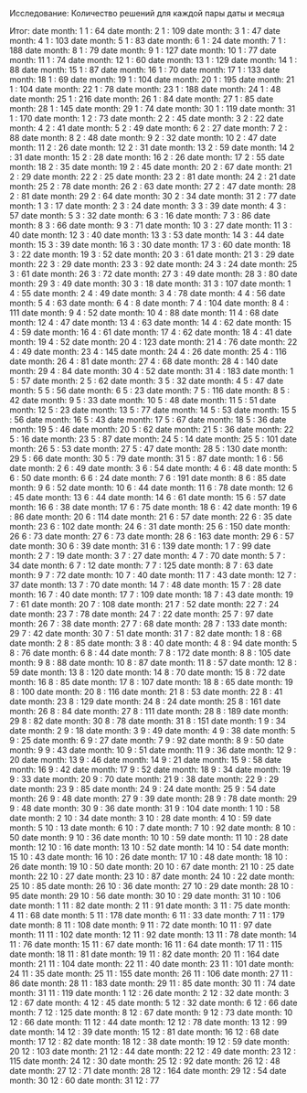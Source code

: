 Исследование: Количество решений для каждой пары даты и месяца

Итог:
date month: 1 1 : 64
date month: 2 1 : 109
date month: 3 1 : 47
date month: 4 1 : 103
date month: 5 1 : 83
date month: 6 1 : 24
date month: 7 1 : 188
date month: 8 1 : 79
date month: 9 1 : 127
date month: 10 1 : 77
date month: 11 1 : 74
date month: 12 1 : 60
date month: 13 1 : 129
date month: 14 1 : 88
date month: 15 1 : 87
date month: 16 1 : 70
date month: 17 1 : 133
date month: 18 1 : 69
date month: 19 1 : 104
date month: 20 1 : 195
date month: 21 1 : 104
date month: 22 1 : 78
date month: 23 1 : 188
date month: 24 1 : 48
date month: 25 1 : 216
date month: 26 1 : 84
date month: 27 1 : 85
date month: 28 1 : 145
date month: 29 1 : 74
date month: 30 1 : 119
date month: 31 1 : 170
date month: 1 2 : 73
date month: 2 2 : 45
date month: 3 2 : 22
date month: 4 2 : 41
date month: 5 2 : 49
date month: 6 2 : 27
date month: 7 2 : 88
date month: 8 2 : 48
date month: 9 2 : 32
date month: 10 2 : 47
date month: 11 2 : 26
date month: 12 2 : 31
date month: 13 2 : 59
date month: 14 2 : 31
date month: 15 2 : 28
date month: 16 2 : 26
date month: 17 2 : 55
date month: 18 2 : 35
date month: 19 2 : 45
date month: 20 2 : 67
date month: 21 2 : 29
date month: 22 2 : 25
date month: 23 2 : 81
date month: 24 2 : 21
date month: 25 2 : 78
date month: 26 2 : 63
date month: 27 2 : 47
date month: 28 2 : 81
date month: 29 2 : 64
date month: 30 2 : 34
date month: 31 2 : 77
date month: 1 3 : 17
date month: 2 3 : 24
date month: 3 3 : 39
date month: 4 3 : 57
date month: 5 3 : 32
date month: 6 3 : 16
date month: 7 3 : 86
date month: 8 3 : 66
date month: 9 3 : 71
date month: 10 3 : 27
date month: 11 3 : 40
date month: 12 3 : 40
date month: 13 3 : 53
date month: 14 3 : 44
date month: 15 3 : 39
date month: 16 3 : 30
date month: 17 3 : 60
date month: 18 3 : 22
date month: 19 3 : 52
date month: 20 3 : 61
date month: 21 3 : 29
date month: 22 3 : 29
date month: 23 3 : 92
date month: 24 3 : 24
date month: 25 3 : 61
date month: 26 3 : 72
date month: 27 3 : 49
date month: 28 3 : 80
date month: 29 3 : 49
date month: 30 3 : 18
date month: 31 3 : 107
date month: 1 4 : 55
date month: 2 4 : 49
date month: 3 4 : 78
date month: 4 4 : 56
date month: 5 4 : 63
date month: 6 4 : 8
date month: 7 4 : 104
date month: 8 4 : 111
date month: 9 4 : 52
date month: 10 4 : 88
date month: 11 4 : 68
date month: 12 4 : 47
date month: 13 4 : 63
date month: 14 4 : 62
date month: 15 4 : 59
date month: 16 4 : 61
date month: 17 4 : 62
date month: 18 4 : 41
date month: 19 4 : 52
date month: 20 4 : 123
date month: 21 4 : 76
date month: 22 4 : 49
date month: 23 4 : 145
date month: 24 4 : 26
date month: 25 4 : 116
date month: 26 4 : 81
date month: 27 4 : 68
date month: 28 4 : 140
date month: 29 4 : 84
date month: 30 4 : 52
date month: 31 4 : 183
date month: 1 5 : 57
date month: 2 5 : 62
date month: 3 5 : 32
date month: 4 5 : 47
date month: 5 5 : 56
date month: 6 5 : 23
date month: 7 5 : 116
date month: 8 5 : 42
date month: 9 5 : 33
date month: 10 5 : 48
date month: 11 5 : 51
date month: 12 5 : 23
date month: 13 5 : 77
date month: 14 5 : 53
date month: 15 5 : 56
date month: 16 5 : 43
date month: 17 5 : 67
date month: 18 5 : 36
date month: 19 5 : 46
date month: 20 5 : 62
date month: 21 5 : 36
date month: 22 5 : 16
date month: 23 5 : 87
date month: 24 5 : 14
date month: 25 5 : 101
date month: 26 5 : 53
date month: 27 5 : 47
date month: 28 5 : 130
date month: 29 5 : 66
date month: 30 5 : 79
date month: 31 5 : 87
date month: 1 6 : 56
date month: 2 6 : 49
date month: 3 6 : 54
date month: 4 6 : 48
date month: 5 6 : 50
date month: 6 6 : 24
date month: 7 6 : 191
date month: 8 6 : 85
date month: 9 6 : 52
date month: 10 6 : 44
date month: 11 6 : 78
date month: 12 6 : 45
date month: 13 6 : 44
date month: 14 6 : 61
date month: 15 6 : 57
date month: 16 6 : 38
date month: 17 6 : 75
date month: 18 6 : 42
date month: 19 6 : 86
date month: 20 6 : 114
date month: 21 6 : 57
date month: 22 6 : 35
date month: 23 6 : 102
date month: 24 6 : 31
date month: 25 6 : 150
date month: 26 6 : 73
date month: 27 6 : 73
date month: 28 6 : 163
date month: 29 6 : 57
date month: 30 6 : 39
date month: 31 6 : 139
date month: 1 7 : 99
date month: 2 7 : 19
date month: 3 7 : 27
date month: 4 7 : 70
date month: 5 7 : 34
date month: 6 7 : 12
date month: 7 7 : 125
date month: 8 7 : 63
date month: 9 7 : 72
date month: 10 7 : 40
date month: 11 7 : 43
date month: 12 7 : 37
date month: 13 7 : 70
date month: 14 7 : 48
date month: 15 7 : 28
date month: 16 7 : 40
date month: 17 7 : 109
date month: 18 7 : 43
date month: 19 7 : 61
date month: 20 7 : 108
date month: 21 7 : 52
date month: 22 7 : 24
date month: 23 7 : 78
date month: 24 7 : 22
date month: 25 7 : 97
date month: 26 7 : 38
date month: 27 7 : 68
date month: 28 7 : 133
date month: 29 7 : 42
date month: 30 7 : 51
date month: 31 7 : 82
date month: 1 8 : 68
date month: 2 8 : 85
date month: 3 8 : 40
date month: 4 8 : 94
date month: 5 8 : 76
date month: 6 8 : 44
date month: 7 8 : 172
date month: 8 8 : 105
date month: 9 8 : 88
date month: 10 8 : 87
date month: 11 8 : 57
date month: 12 8 : 59
date month: 13 8 : 120
date month: 14 8 : 70
date month: 15 8 : 72
date month: 16 8 : 85
date month: 17 8 : 107
date month: 18 8 : 65
date month: 19 8 : 100
date month: 20 8 : 116
date month: 21 8 : 53
date month: 22 8 : 41
date month: 23 8 : 129
date month: 24 8 : 24
date month: 25 8 : 161
date month: 26 8 : 84
date month: 27 8 : 111
date month: 28 8 : 189
date month: 29 8 : 82
date month: 30 8 : 78
date month: 31 8 : 151
date month: 1 9 : 34
date month: 2 9 : 18
date month: 3 9 : 49
date month: 4 9 : 38
date month: 5 9 : 25
date month: 6 9 : 27
date month: 7 9 : 92
date month: 8 9 : 50
date month: 9 9 : 43
date month: 10 9 : 51
date month: 11 9 : 36
date month: 12 9 : 20
date month: 13 9 : 46
date month: 14 9 : 21
date month: 15 9 : 58
date month: 16 9 : 42
date month: 17 9 : 52
date month: 18 9 : 34
date month: 19 9 : 33
date month: 20 9 : 70
date month: 21 9 : 38
date month: 22 9 : 29
date month: 23 9 : 85
date month: 24 9 : 24
date month: 25 9 : 54
date month: 26 9 : 48
date month: 27 9 : 39
date month: 28 9 : 78
date month: 29 9 : 48
date month: 30 9 : 36
date month: 31 9 : 104
date month: 1 10 : 58
date month: 2 10 : 34
date month: 3 10 : 28
date month: 4 10 : 59
date month: 5 10 : 13
date month: 6 10 : 7
date month: 7 10 : 92
date month: 8 10 : 50
date month: 9 10 : 36
date month: 10 10 : 59
date month: 11 10 : 28
date month: 12 10 : 16
date month: 13 10 : 52
date month: 14 10 : 54
date month: 15 10 : 43
date month: 16 10 : 26
date month: 17 10 : 48
date month: 18 10 : 26
date month: 19 10 : 50
date month: 20 10 : 67
date month: 21 10 : 25
date month: 22 10 : 27
date month: 23 10 : 87
date month: 24 10 : 22
date month: 25 10 : 85
date month: 26 10 : 36
date month: 27 10 : 29
date month: 28 10 : 95
date month: 29 10 : 56
date month: 30 10 : 29
date month: 31 10 : 106
date month: 1 11 : 82
date month: 2 11 : 91
date month: 3 11 : 75
date month: 4 11 : 68
date month: 5 11 : 178
date month: 6 11 : 33
date month: 7 11 : 179
date month: 8 11 : 108
date month: 9 11 : 72
date month: 10 11 : 97
date month: 11 11 : 102
date month: 12 11 : 92
date month: 13 11 : 78
date month: 14 11 : 76
date month: 15 11 : 67
date month: 16 11 : 64
date month: 17 11 : 115
date month: 18 11 : 81
date month: 19 11 : 82
date month: 20 11 : 164
date month: 21 11 : 104
date month: 22 11 : 40
date month: 23 11 : 101
date month: 24 11 : 35
date month: 25 11 : 155
date month: 26 11 : 106
date month: 27 11 : 86
date month: 28 11 : 183
date month: 29 11 : 85
date month: 30 11 : 74
date month: 31 11 : 119
date month: 1 12 : 26
date month: 2 12 : 32
date month: 3 12 : 67
date month: 4 12 : 45
date month: 5 12 : 32
date month: 6 12 : 66
date month: 7 12 : 125
date month: 8 12 : 67
date month: 9 12 : 73
date month: 10 12 : 66
date month: 11 12 : 44
date month: 12 12 : 78
date month: 13 12 : 99
date month: 14 12 : 39
date month: 15 12 : 81
date month: 16 12 : 68
date month: 17 12 : 82
date month: 18 12 : 38
date month: 19 12 : 59
date month: 20 12 : 103
date month: 21 12 : 44
date month: 22 12 : 49
date month: 23 12 : 115
date month: 24 12 : 30
date month: 25 12 : 92
date month: 26 12 : 48
date month: 27 12 : 71
date month: 28 12 : 164
date month: 29 12 : 54
date month: 30 12 : 60
date month: 31 12 : 77
